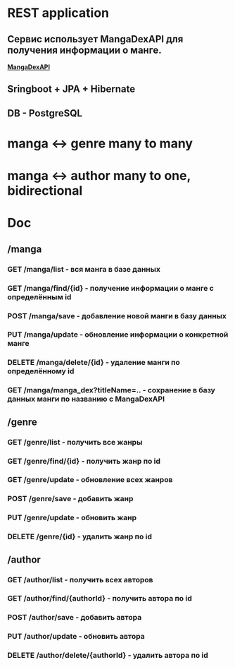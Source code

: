 
# REST application
## Сервис использует MangaDexAPI для получения информации о манге.
**[MangaDexAPI](https://api.mangadex.org/docs/)**<br>
## Sringboot + JPA + Hibernate
## DB - PostgreSQL
# manga <-> genre many to many
# manga <-> author many to one, bidirectional
# Doc
## /manga
### GET /manga/list - вся манга в базе данных
### GET /manga/find/{id} - получение информации о манге с определённым id
### POST /manga/save - добавление новой манги в базу данных
### PUT /manga/update - обновление информации о конкретной манге
### DELETE /manga/delete/{id} - удаление манги по определённому id
### GET /manga/manga_dex?titleName=.. - сохранение в базу данных манги по названию с MangaDexAPI

## /genre
### GET /genre/list - получить все жанры 
### GET /genre/find/{id} - получить жанр по id
### GET /genre/update - обновление всех жанров
### POST /genre/save - добавить жанр
### PUT /genre/update - обновить жанр
### DELETE /genre/{id} - удалить жанр по id

## /author
### GET /author/list - получить всех авторов
### GET /author/find/{authorId} - получить автора по id
### POST /author/save - добавить автора
### PUT /author/update - обновить автора
### DELETE /author/delete/{authorId} - удалить автора по id
